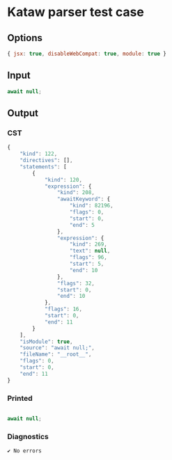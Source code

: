 # Kataw parser test case

## Options

`````js
{ jsx: true, disableWebCompat: true, module: true }
`````

## Input

`````js
await null;
`````

## Output

### CST

```javascript
{
    "kind": 122,
    "directives": [],
    "statements": [
        {
            "kind": 120,
            "expression": {
                "kind": 208,
                "awaitKeyword": {
                    "kind": 82196,
                    "flags": 0,
                    "start": 0,
                    "end": 5
                },
                "expression": {
                    "kind": 269,
                    "text": null,
                    "flags": 96,
                    "start": 5,
                    "end": 10
                },
                "flags": 32,
                "start": 0,
                "end": 10
            },
            "flags": 16,
            "start": 0,
            "end": 11
        }
    ],
    "isModule": true,
    "source": "await null;",
    "fileName": "__root__",
    "flags": 0,
    "start": 0,
    "end": 11
}
```

### Printed

```javascript

await null;
```

### Diagnostics

```javascript
✔ No errors
```

